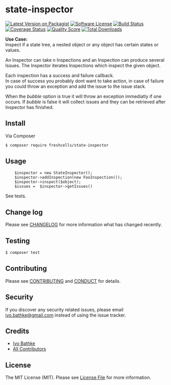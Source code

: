# state-inspector

[![Latest Version on Packagist][ico-version]][link-packagist]
[![Software License][ico-license]](LICENSE.md)
[![Build Status][ico-travis]][link-travis]
[![Coverage Status][ico-scrutinizer]][link-scrutinizer]
[![Quality Score][ico-code-quality]][link-code-quality]
[![Total Downloads][ico-downloads]][link-downloads]

**Use Case:**  
Inspect if a state tree, a nested object or any object has certain states or values.


An Inspector can take n Inspections and an Inspection can produce several Issues.
The Inspector iterates Inspections which inspect the given object.  

Each inspection has a success and failure callback.  
In case of success you probably dont want to take action, in case of failure you could throw an exception
and add the issue to the issue stack.

When the *bubble* option is true it will throw an exception immediatly if one occurs.
If *bubble* is false it will collect issues and they can be retrieved after Inspector has finished.


## Install

Via Composer

``` bash
$ composer require freshcells/state-inspector
```

## Usage

        $inspector = new StateInspector();
        $inspector->addInspection(new FooInspection());
        $inspector->inspect($object);
        $issues =  $inspector->getIssues()

See tests.

## Change log

Please see [CHANGELOG](CHANGELOG.md) for more information what has changed recently.

## Testing

``` bash
$ composer test
```

## Contributing

Please see [CONTRIBUTING](CONTRIBUTING.md) and [CONDUCT](CONDUCT.md) for details.

## Security

If you discover any security related issues, please email ivo.bathke@gmail.com instead of using the issue tracker.

## Credits

- [Ivo Bathke][link-author]
- [All Contributors][link-contributors]

## License

The MIT License (MIT). Please see [License File](LICENSE.md) for more information.

[ico-version]: https://img.shields.io/packagist/v/freshcells/state-inspector.svg?style=flat-square
[ico-license]: https://img.shields.io/badge/license-MIT-brightgreen.svg?style=flat-square
[ico-travis]: https://img.shields.io/travis/freshcells/state-inspector/master.svg?style=flat-square
[ico-scrutinizer]: https://img.shields.io/scrutinizer/coverage/g/freshcells/state-inspector.svg?style=flat-square
[ico-code-quality]: https://img.shields.io/scrutinizer/g/freshcells/state-inspector.svg?style=flat-square
[ico-downloads]: https://img.shields.io/packagist/dt/freshcells/state-inspector.svg?style=flat-square

[link-packagist]: https://packagist.org/packages/freshcells/state-inspector
[link-travis]: https://travis-ci.org/freshcells/state-inspector
[link-scrutinizer]: https://scrutinizer-ci.com/g/freshcells/state-inspector/code-structure
[link-code-quality]: https://scrutinizer-ci.com/g/freshcells/state-inspector
[link-downloads]: https://packagist.org/packages/freshcells/state-inspector
[link-author]: https://github.com/freshcells
[link-contributors]: ../../contributors
